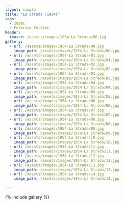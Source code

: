 ```yaml
---
layout: single
title: "La Strada (1954)"
tags:
  - 1950s 
  - Federico Fellini
header:
  teaser: /assets/images/1954-La Strada/06.jpg
gallery:
  - url: /assets/images/1954-La Strada/00.jpg
    image_path: /assets/images/1954-La Strada/00.jpg  
  - url: /assets/images/1954-La Strada/01.jpg
    image_path: /assets/images/1954-La Strada/01.jpg
  - url: /assets/images/1954-La Strada/02.jpg
    image_path: /assets/images/1954-La Strada/02.jpg
  - url: /assets/images/1954-La Strada/03.jpg
    image_path: /assets/images/1954-La Strada/03.jpg
  - url: /assets/images/1954-La Strada/04.jpg
    image_path: /assets/images/1954-La Strada/04.jpg
  - url: /assets/images/1954-La Strada/05.jpg
    image_path: /assets/images/1954-La Strada/05.jpg
  - url: /assets/images/1954-La Strada/06.jpg
    image_path: /assets/images/1954-La Strada/06.jpg
  - url: /assets/images/1954-La Strada/07.jpg
    image_path: /assets/images/1954-La Strada/07.jpg
  - url: /assets/images/1954-La Strada/08.jpg
    image_path: /assets/images/1954-La Strada/08.jpg
  - url: /assets/images/1954-La Strada/09.jpg
    image_path: /assets/images/1954-La Strada/09.jpg
  - url: /assets/images/1954-La Strada/10.jpg
    image_path: /assets/images/1954-La Strada/10.jpg
  - url: /assets/images/1954-La Strada/11.jpg
    image_path: /assets/images/1954-La Strada/11.jpg
  - url: /assets/images/1954-La Strada/12.jpg
    image_path: /assets/images/1954-La Strada/12.jpg
  - url: /assets/images/1954-La Strada/13.jpg
    image_path: /assets/images/1954-La Strada/13.jpg
  - url: /assets/images/1954-La Strada/14.jpg
    image_path: /assets/images/1954-La Strada/14.jpg

---
```

{% include gallery %}
